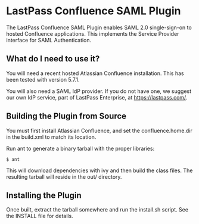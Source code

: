 LastPass Confluence SAML Plugin
===============================

The LastPass Confluence SAML Plugin enables SAML 2.0 single-sign-on to
hosted Confluence applications.  This implements the Service Provider
interface for SAML Authentication.

What do I need to use it?
-------------------------

You will need a recent hosted Atlassian Confluence installation.  This
has been tested with version 5.7.1.

You will also need a SAML IdP provider.  If you do not have one,
we suggest our own IdP service, part of LastPass Enterprise,
at https://lastpass.com/.

Building the Plugin from Source
-------------------------------

You must first install Atlassian Confluence, and set the confluence.home.dir
in the build.xml to match its location.

Run ant to generate a binary tarball with the proper libraries:

    $ ant

This will download dependencies with ivy and then build the class
files.  The resulting tarball will reside in the out/ directory.

Installing the Plugin
---------------------

Once built, extract the tarball somewhere and run the install.sh
script.  See the INSTALL file for details.
